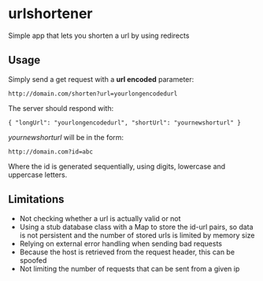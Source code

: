 # urlshortener

Simple app that lets you shorten a url by using redirects

## Usage

Simply send a get request with a **url encoded** parameter:
```
http://domain.com/shorten?url=yourlongencodedurl
```
The server should respond with:
```
{ "longUrl": "yourlongencodedurl", "shortUrl": "yournewshorturl" }
```
*yournewshorturl* will be in the form:
```
http://domain.com?id=abc
```
Where the id is generated sequentially, using digits, lowercase and uppercase letters.

## Limitations

* Not checking whether a url is actually valid or not
* Using a stub database class with a Map to store the id-url pairs, so data is not persistent and the number of stored urls is limited by memory size
* Relying on external error handling when sending bad requests
* Because the host is retrieved from the request header, this can be spoofed
* Not limiting the number of requests that can be sent from a given ip